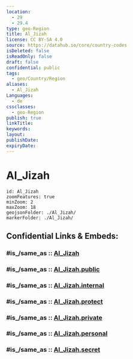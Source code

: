 ```yaml
---
location:
  - 29
  - 29.4
type: geo-Region
title: Al_Jizah
license: CC BY-SA 4.0
source: https://datahub.io/core/country-codes
isDeleted: false
isReadOnly: false
draft: false
confidential: public
tags:
  - geo/Country/Region
aliases:
  - Al_Jizah
Languages:
  - de
cssclasses:
  - geo-Region
publish: true
linkTitle:
keywords:
layout:
publishDate:
expiryDate:
---
```


# Al_Jizah

```leaflet
id: Al_Jizah
zoomFeatures: true 
minZoom: 2 
maxZoom: 18
geojsonFolder: ./Al_Jizah/
markerFolder: ./Al_Jizah/
```


## Confidential Links & Embeds: 

### #is_/same_as :: [Al_Jizah](/_Standards/Earth/Continent/Africa/Africa~North/Egypt/governorates~Egypt/Al_Jizah.md) 

### #is_/same_as :: [Al_Jizah.public](/_public/Earth/Continent/Africa/Africa~North/Egypt/governorates~Egypt/Al_Jizah.public.md) 

### #is_/same_as :: [Al_Jizah.internal](/_internal/Earth/Continent/Africa/Africa~North/Egypt/governorates~Egypt/Al_Jizah.internal.md) 

### #is_/same_as :: [Al_Jizah.protect](/_protect/Earth/Continent/Africa/Africa~North/Egypt/governorates~Egypt/Al_Jizah.protect.md) 

### #is_/same_as :: [Al_Jizah.private](/_private/Earth/Continent/Africa/Africa~North/Egypt/governorates~Egypt/Al_Jizah.private.md) 

### #is_/same_as :: [Al_Jizah.personal](/_personal/Earth/Continent/Africa/Africa~North/Egypt/governorates~Egypt/Al_Jizah.personal.md) 

### #is_/same_as :: [Al_Jizah.secret](/_secret/Earth/Continent/Africa/Africa~North/Egypt/governorates~Egypt/Al_Jizah.secret.md)

